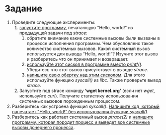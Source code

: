 # Задание
1. Проведите следующие эксперименты:
    1. [запустите программу](https://github.com/llirik42/NSU-Education/tree/main/OS/SystemCalls/1.i.a), печатающую "Hello, world!" из предыдущей задачи под *strace*:
        1. обратите внимание какие системные вызовы были вызваны в процессе исполнения программы. Чем обусловлено такое количество системных вызовов. Какой системный вызов используется для вывода “Hello, world!”? Изучите этот вызов и разберитесь что он принимает и возвращает.
        2. [используйте этот сискол в программе вместо *printf()*](https://github.com/llirik42/NSU-Education/tree/main/OS/SystemCalls/1.i.b). Убедитесь что этот вызов присутствует в выводе *strace*.
        3. [напишите свою обертку над этим сисколом](https://github.com/llirik42/NSU-Education/tree/main/OS/SystemCalls/1.i.c). Для этого используйте функцию *syscall()* из *libc*. Также проверьте вывод *strace*.
    2. Запустите под strace команду **‘wget kernel.org’** (если нет *wget*, используйте *curl*). Получите статистику использования системных вызовов порожденным процессом.
2. Разберитесь как устроена функция *syscall()*. [Напишите код, который напечатает "Hello, world!" без использования функции *syscall()*](https://github.com/llirik42/NSU-Education/tree/main/OS/SystemCalls/2).
3. Разберитесь как работает системный вызов *ptrace(2)* и [напишите программу, которая породит процесс и выведет все системные вызовы дочернего процесса](https://github.com/llirik42/NSU-Education/tree/main/OS/SystemCalls/3).